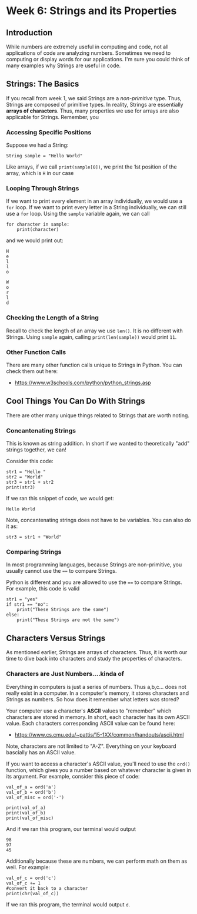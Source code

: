 # Week 6: Strings and its Properties

## Introduction
While numbers are extremely useful in computing and code, not all applications of code are analyzing numbers. Sometimes we need to computing or display words for our applications. I'm sure you could think of many examples why Strings are useful in code.

## Strings: The Basics
If you recall from week 1, we said Strings are a *non-primitive* type. Thus, Strings are composed of primitive types. In reality, Strings are essentially **arrays of characters**. Thus, many properties we use for arrays are also applicable for Strings. Remember, you 

### Accessing Specific Positions
Suppose we had a String:
```
String sample = "Hello World"
```

Like arrays, if we call `print(sample[0])`, we print the 1st position of the array, which is `H` in our case

### Looping Through Strings
If we want to print every element in an array individually, we would use a `for` loop. If we want to print every letter in a String individually, we can still use a `for` loop. Using the `sample` variable again, we can call
```
for character in sample:
    print(character)
```

and we would print out:
```
H
e
l
l
o

W
o
r
l
d
```

### Checking the Length of a String
Recall to check the length of an array we use `len()`. It is no different with Strings. Using `sample` again, calling `print(len(sample))` would print `11`.


### Other Function Calls
There are many other function calls unique to Strings in Python. You can check them out here:
- https://www.w3schools.com/python/python_strings.asp

## Cool Things You Can Do With Strings
There are other many unique things related to Strings that are worth noting. 

### Concantenating Strings
This is known as string addition. In short if we wanted to theoretically "add" strings together, we can!

Consider this code:
```
str1 = "Hello "
str2 = "World"
str3 = str1 + str2
print(str3)
```

If we ran this snippet of code, we would get:
```
Hello World
```

Note, concantenating strings does not have to be variables. You can also do it as:
```
str3 = str1 + "World"
```
### Comparing Strings
In most programming languages, because Strings are non-primitive, you usually cannot use the `==` to compare Strings.

Python is different and you are allowed to use the `==` to compare Strings. For example, this code is valid
```
str1 = "yes"
if str1 == "no":
    print("These Strings are the same")
else:
    print("These Strings are not the same")
```

## Characters Versus Strings
As mentioned earlier, Strings are arrays of characters. Thus, it is worth our time to dive back into characters and study the properties of characters. 

### Characters are Just Numbers....kinda of
Everything in computers is just a series of numbers. Thus a,b,c... does not really exist in a computer. In a computer's memory, it stores characters and Strings as numbers. So how does it remember what letters was stored?

Your computer use a character's **ASCII** values to "remember" which characters are stored in memory. In short, each character has its own ASCII value. Each characters corresponding ASCII value can be found here:

- https://www.cs.cmu.edu/~pattis/15-1XX/common/handouts/ascii.html

Note, characters are not limited to "A-Z". Everything on your keyboard bascially has an ASCII value. 

If you want to access a character's ASCII value, you'll need to use the `ord()` function, which gives you a number based on whatever character is given in its argument. For example, consider this piece of code:

```
val_of_a = ord('a')
val_of_b = ord('b')
val_of_misc = ord('-')

print(val_of_a)
print(val_of_b)
print(val_of_misc)
```

And if we ran this program, our terminal would output
```
98
97
45
```

Additionally because these are numbers, we can perform math on them as well. For example:

```
val_of_c = ord('c')
val_of_c += 1
#convert it back to a character
print(chr(val_of_c))
```

If we ran this program, the terminal would output `d`. 